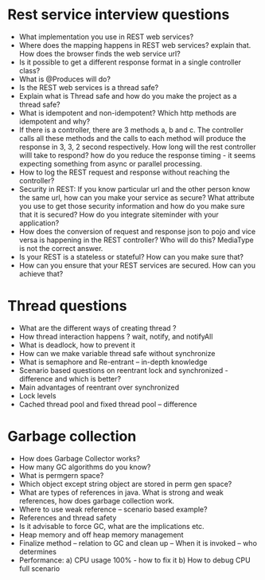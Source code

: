 # Rest service interview questions 
- What implementation you use in REST web services?
- Where does the mapping happens in REST web services? explain that. How does the browser finds the web service url?
- Is it possible to get a different response format in a single controller class?
- What is @Produces will do?
- Is the REST web services is a thread safe?
- Explain what is Thread safe and how do you make the project as a thread safe? 
- What is idempotent and non-idempotent? Which http methods are idempotent and why?
- If there is a controller, there are 3 methods a, b and c. The controller calls all these methods and the calls to each method will produce the response in 3, 3, 2 second respectively. 
    How long will the rest controller willl take to respond? how do you reduce the response timing - it seems expecting something from async or parallel processing.
- How to log the REST request and response without reaching the controller?
- Security in REST: If you know particular url and the other person know the same url, how can you make your service as secure? What attribute you use to get those security 
    information and how do you make sure that it is secured? How do you integrate siteminder with your application?
- How does the conversion of request and response json to pojo and vice versa is happening in the REST controller? Who will do this? MediaType is not the correct answer.
- Is your REST is a stateless or stateful? How can you make sure that?
- How can you ensure that your REST services are secured. How can you achieve that?	

# Thread questions
- What are the different ways of creating thread ? 
- How thread interaction happens ?  wait, notify, and notifyAll
- What is deadlock, how to prevent it
- How can we make variable thread safe without synchronize
- What is semaphore and Re-entrant – in-depth knowledge
- Scenario based questions on reentrant lock and synchronized - difference and which is better?
- Main advantages of reentrant over synchronized
- Lock levels
- Cached thread pool and fixed thread pool – difference	
	
# Garbage collection
- How does Garbage Collector works?
- How many GC algorithms do you know?
- What is permgern space?
- Which object except string object are stored in perm gen space?
- What are types of references in java. What is strong and weak references, how does garbage collection work. 
- Where to use weak reference – scenario based example?
- References and thread safety
- Is it advisable to force GC, what are the implications etc.
-  Heap memory and off heap memory management
- Finalize method – relation to GC and clean up – When it is invoked – who determines
- Performance:
 a)	CPU usage 100% - how to fix it
 b)	How to debug CPU full scenario	